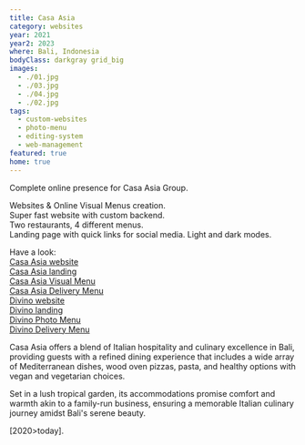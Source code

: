 ```yaml
---
title: Casa Asia
category: websites
year: 2021
year2: 2023
where: Bali, Indonesia
bodyClass: darkgray grid_big
images:
  - ./01.jpg
  - ./03.jpg
  - ./04.jpg
  - ./02.jpg
tags:
  - custom-websites
  - photo-menu
  - editing-system
  - web-management
featured: true
home: true
---
```


Complete online presence for Casa Asia Group.

Websites & Online Visual Menus creation.<br>
Super fast website with custom backend.<br>
Two restaurants, 4 different menus.<br>
Landing page with quick links for social media.
Light and dark modes.

Have a look:<br>
[Casa Asia website](https://casaasiabali.com/?source=rokma.com)<br>
[Casa Asia landing](https://in.casaasiabali.com/?source=rokma.com)<br>
[Casa Asia Visual Menu](https://casaasiabali.com/menu?source=rokma.com)<br>
[Casa Asia Delivery Menu](https://casaasiabali.com/delivery?source=rokma.com)<br>
[Divino website](https://divinobali.com/?source=rokma.com)<br>
[Divino landing](https://in.divinobali.com/?source=rokma.com)<br>
[Divino Photo Menu](https://divinobali.com/menu?source=rokma.com)<br>
[Divino Delivery Menu](https://divinobali.com/delivery?source=rokma.com)<br>

Casa Asia offers a blend of Italian hospitality and culinary excellence in Bali, providing guests with a refined dining experience that includes a wide array of Mediterranean dishes, wood oven pizzas, pasta, and healthy options with vegan and vegetarian choices.

Set in a lush tropical garden, its accommodations promise comfort and warmth akin to a family-run business, ensuring a memorable Italian culinary journey amidst Bali's serene beauty.

[2020>today].
